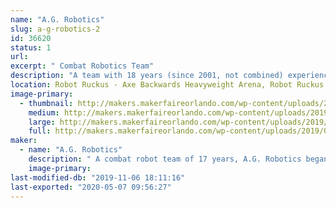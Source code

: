 ```yaml
---
name: "A.G. Robotics"
slug: a-g-robotics-2
id: 36620
status: 1
url: 
excerpt: " Combat Robotics Team"
description: "A team with 18 years (since 2001, not combined) experience in the combat box."
location: Robot Ruckus - Axe Backwards Heavyweight Arena, Robot Ruckus - Small Arena
image-primary:
  - thumbnail: http://makers.makerfaireorlando.com/wp-content/uploads/2019/08/Animosity-150x150.jpg
    medium: http://makers.makerfaireorlando.com/wp-content/uploads/2019/08/Animosity-300x169.jpg
    large: http://makers.makerfaireorlando.com/wp-content/uploads/2019/08/Animosity-1024x576.jpg
    full: http://makers.makerfaireorlando.com/wp-content/uploads/2019/08/Animosity.jpg
maker:
  - name: "A.G. Robotics"
    description: " A combat robot team of 17 years, A.G. Robotics began in Florida, but has moved to different regions in different phases of life, competing with the best around the country. "
    image-primary: 
last-modified-db: "2019-11-06 18:11:16"
last-exported: "2020-05-07 09:56:27"
---
```

